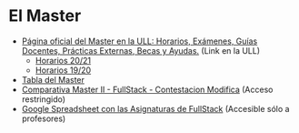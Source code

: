 
# El Master

* <a href="https://www.ull.es/masteres/ingenieria-informatica/" target="_blank">Página oficial del Master en la ULL: Horarios, Exámenes, Guías Docentes, Prácticas Externas, Becas y Ayudas.</a> (Link en la ULL)
  * <a href="https://drive.google.com/file/d/1j97jIXuJ3fEXYLD8XA0HZG2WtV_Vo0vp/view" target="_blank">Horarios 20/21</a>
  * <a href="https://docs.google.com/document/d/1RprRwWi3BD2tMkWzrxFlCHMDpajECqg97Tom8-tpog4/edit?ts=5d7a7ae4" target="_blank">Horarios 19/20</a>
* [Tabla del Master](tema0-presentacion/masterii2019.html)
* [Comparativa Master II - FullStack - Contestacion Modifica](https://docs.google.com/spreadsheets/d/12kSTXT4L2cDqxWn1KzDiuxTOlsn2tPqQU0oOjAB4Sn8/edit?ts=5d710033#gid=850748816) (Acceso restringido)
* <a href="https://docs.google.com/spreadsheets/d/1AdPtWJnX5aR4p6Op_DcB1VfW3Eo35rUawG40TIROLzw/edit#gid=850748816" target="_blank">Google Spreadsheet con las Asignaturas de FullStack</a> (Accesible sólo a profesores)